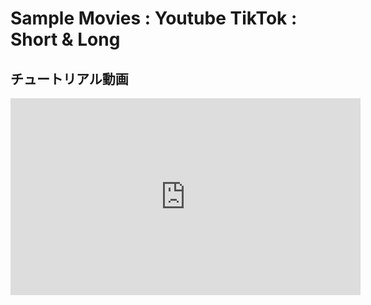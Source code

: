 # Sample Movies : Youtube TikTok : Short & Long

## チュートリアル動画

<iframe width="560" height="315" src="https://www.youtube.com/watch?v=Euoogldg0aI" title="SDFusion Demo" frameborder="0" allow="accelerometer; autoplay; clipboard-write; encrypted-media; gyroscope; picture-in-picture; web-share" referrerpolicy="strict-origin-when-cross-origin" allowfullscreen></iframe>